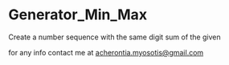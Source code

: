 # Generator_Min_Max
Create a number sequence with the same digit sum of the given

for any info contact me at acherontia.myosotis@gmail.com

